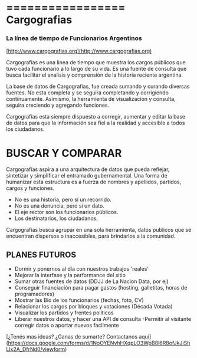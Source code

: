 =================
Cargografias 
=================
### La línea de tiempo de Funcionarios Argentinos 


[http://www.cargografias.org](http://www.cargografias.org)



Cargografías es una linea de tiempo que muestra los cargos públicos que tuvo cada funcionario a lo largo de su vida. Es una fuente de consulta que busca facilitar el analisis y comprensión de la historia reciente argentina.


La base de datos de Cargografias, fue creada sumando y curando diversas fuentes. No esta completa y se seguira completando y corrigiendo continuamente. Asimismo, la herramienta de visualizacion y consulta, seguira creciendo y agregando funciones.


Cargografías esta siempre dispuesto a corregir, aumentar y editar la base de datos para que la información sea fiel a la realidad y accesible a todos los ciudadanos.


BUSCAR Y COMPARAR 
=====
Cargografías aspira a una arquitectura de datos que pueda reflejar, sintetizar y simplificar el entramado gubernamental. Una forma de humanizar esta estructura es a fuerza de nombres y apellidos, partidos, cargos y funciones.


* No es una historia, pero sí un recorrido.
* No es una denuncia, pero sí un dato.
* El eje rector son los funcionarios públicos.
* Los destinatarios, los ciudadanos. 


Cargografías busca agrupar en una sola herramienta, datos publicos que se encuentran dispersos o inaccesibles, para brindarlos a la comunidad.

PLANES FUTUROS 
--
- Dormir y ponernos al día con nuestros trabajos 'reales' 
- Mejorar la interfase y la performance del sitio 
- Sumar otras fuentes de datos (DDJJ de La Nacion Data, por ej) 
- Conseguir financiación para pagar gastos (hosting, galletitas, horas de programadores) 
- Mostrar las Bio de los funcionarios (fechas, foto, CV) 
- Relacionar los cargos por bloques y votaciones (Década Votada) 
- Visualizar los partidos y frentes políticos 
- Liberar nuestros datos, y hacer una API de consulta 
 -Permitir al visitante corregir datos o aportar nuevos facilmente 

[¿Tenés mas ideas? ¿Ganas de sumarte? Contactanos aqui]
(https://docs.google.com/forms/d/1NoOYENvhHXqpLO3WpB8l6R8ofJkJiShLlx2A_DfrNd0/viewform)


